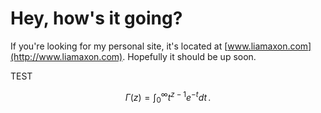 # Hey, how's it going?

If you're looking for my personal site, it's located at [www.liamaxon.com](http://www.liamaxon.com). Hopefully it should be up soon.

TEST

$$
\Gamma(z) = \int_0^\infty t^{z-1}e^{-t}dt\,.
$$
